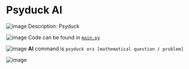 # Psyduck AI
![image](https://github.com/intrepidbird/psyduck/assets/140008493/d4679904-8d59-461f-87c1-3c08c480bc28) Description: Psyduck 

![image](https://github.com/intrepidbird/psyduck/assets/140008493/d4679904-8d59-461f-87c1-3c08c480bc28) Code can be found in [`main.py`](https://github.com/intrepidbird/psyduck/blob/main/main.py)

![image](https://github.com/intrepidbird/psyduck/assets/140008493/d4679904-8d59-461f-87c1-3c08c480bc28) **AI** command is `psyduck orz [mathematical question / problem]`

![image](https://github.com/intrepidbird/psyduck/assets/140008493/9386427a-d2ad-4cd0-9538-521958acf77d)
